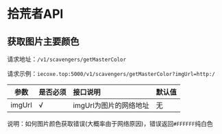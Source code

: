 # 拾荒者API<!-- {docsify-ignore} -->

## 获取图片主要颜色

请求地址：`/v1/scavengers/getMasterColor`

请求示例：`iecoxe.top:5000/v1/scavengers/getMasterColor?imgUrl=http:/`

| 参数   | 是否必须 | 接口说明               | 默认值 |
| ------ | -------- | :--------------------- | ------ |
| imgUrl | √        | imgUrl为图片的网络地址 | 无     |

说明：如何图片颜色获取错误(大概率由于网络原因)，错误返回`#FFFFFF`纯白色